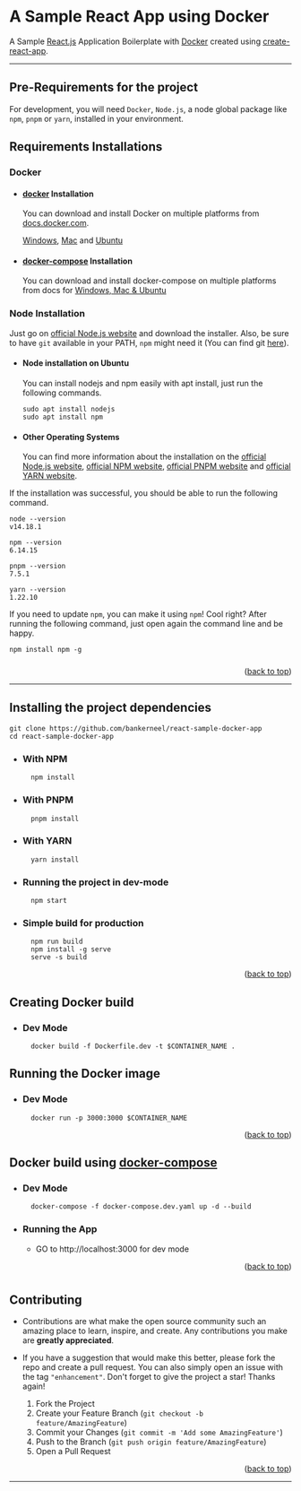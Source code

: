 # A Sample React App using Docker

A Sample [React.js](https://reactjs.org/) Application Boilerplate with [Docker](https://www.docker.com/) created using [create-react-app](https://create-react-app.dev/).

---

## Pre-Requirements for the project

For development, you will need `Docker`, `Node.js`, a node global package like `npm`, `pnpm` or `yarn`, installed in your environment.

## Requirements Installations

### Docker

- #### [docker](https://docker.com) Installation

  You can download and install Docker on multiple platforms from [docs.docker.com](https://docs.docker.com).

  [Windows](https://docs.docker.com/desktop/install/windows-install/),
  [Mac](https://docs.docker.com/desktop/install/mac-install/) and
  [Ubuntu](https://docs.docker.com/engine/install/ubuntu/)

- #### [docker-compose](https://docs.docker.com/compose/) Installation

  You can download and install docker-compose on multiple platforms from docs for [Windows, Mac & Ubuntu](https://docs.docker.com/compose/install/compose-desktop/)

### Node Installation

Just go on [official Node.js website](https://nodejs.org/) and download the installer.
Also, be sure to have `git` available in your PATH, `npm` might need it (You can find git [here](https://git-scm.com/)).

- #### Node installation on Ubuntu

  You can install nodejs and npm easily with apt install, just run the following commands.

      sudo apt install nodejs
      sudo apt install npm

- #### Other Operating Systems
  You can find more information about the installation on the [official Node.js website](https://nodejs.org/), [official NPM website](https://npmjs.org/), [official PNPM website](https://pnpm.io/installation) and [official YARN website](https://yarnpkg.com/getting-started).

If the installation was successful, you should be able to run the following command.

    node --version
    v14.18.1

    npm --version
    6.14.15

    pnpm --version
    7.5.1

    yarn --version
    1.22.10

If you need to update `npm`, you can make it using `npm`! Cool right? After running the following command, just open again the command line and be happy.

    npm install npm -g

###

<p align="right">(<a href="#top">back to top</a>)</p>

---

## Installing the project dependencies

    git clone https://github.com/bankerneel/react-sample-docker-app
    cd react-sample-docker-app

- ### With NPM

        npm install

- ### With PNPM

        pnpm install

- ### With YARN

        yarn install

- ### Running the project in dev-mode

        npm start

- ### Simple build for production

        npm run build
        npm install -g serve
        serve -s build

<p align="right">(<a href="#top">back to top</a>)</p>

## Creating Docker build

- ### Dev Mode

        docker build -f Dockerfile.dev -t $CONTAINER_NAME .

## Running the Docker image

- ### Dev Mode

        docker run -p 3000:3000 $CONTAINER_NAME

<p align="right">(<a href="#top">back to top</a>)</p>

## Docker build using [docker-compose](https://docs.docker.com/compose/)

- ### Dev Mode

        docker-compose -f docker-compose.dev.yaml up -d --build

- ### Running the App
  - GO to http://localhost:3000 for dev mode
  <p align="right">(<a href="#top">back to top</a>)</p>

#

<!-- CONTRIBUTING -->

## Contributing

- Contributions are what make the open source community such an amazing place to learn, inspire, and create. Any contributions you make are **greatly appreciated**.

- If you have a suggestion that would make this better, please fork the repo and create a pull request. You can also simply open an issue with the tag `"enhancement"`.
Don't forget to give the project a star! Thanks again!

    1. Fork the Project
    2. Create your Feature Branch (`git checkout -b feature/AmazingFeature`)
    3. Commit your Changes (`git commit -m 'Add some AmazingFeature'`)
    4. Push to the Branch (`git push origin feature/AmazingFeature`)
    5. Open a Pull Request

<p align="right">(<a href="#top">back to top</a>)</p>

---
